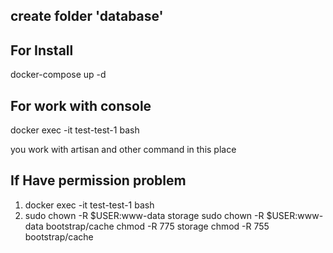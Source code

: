 ## create folder 'database' 
## For Install

docker-compose up -d

## For work with console

docker exec -it test-test-1 bash 

you work with artisan and other command in this place 

## If Have permission problem

1. docker exec -it test-test-1 bash
2. sudo chown -R $USER:www-data storage
   sudo chown -R $USER:www-data bootstrap/cache
   chmod -R 775 storage
   chmod -R 755 bootstrap/cache
